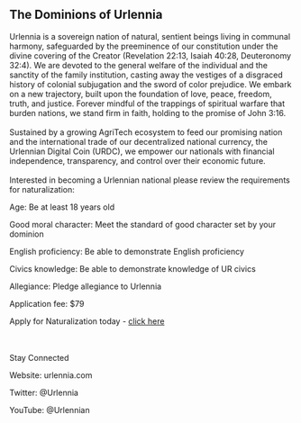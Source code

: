  <h2>The Dominions of Urlennia</h2>

Urlennia is a sovereign nation of natural, sentient beings living in communal harmony, safeguarded by the preeminence of our constitution under the divine covering of the Creator (Revelation 22:13, Isaiah 40:28, Deuteronomy 32:4). We are devoted to the general welfare of the individual and the sanctity of the family institution, casting away the vestiges of a disgraced history of colonial subjugation and the sword of color prejudice. We embark on a new trajectory, built upon the foundation of love, peace, freedom, truth, and justice. Forever mindful of the trappings of spiritual warfare that burden nations, we stand firm in faith, holding to the promise of John 3:16.
<br><br>
Sustained by a growing AgriTech ecosystem to feed our promising nation and the international trade of our decentralized national currency, the Urlennian Digital Coin (URDC), we empower our nationals with financial independence, transparency, and control over their economic future.
<br><br>
Interested in becoming a Urlennian national please review the requirements for naturalization:

Age: Be at least 18 years old  

Good moral character: Meet the standard of good character set by your dominion  

English proficiency: Be able to demonstrate English proficiency  

Civics knowledge: Be able to demonstrate knowledge of UR civics  

Allegiance: Pledge allegiance to Urlennia  

Application fee: $79


Apply for Naturalization today - <a href="https://urlennia.com/application-for-naturalization/">click here</a>



<br><br>
Stay Connected

Website: urlennia.com

Twitter: @Urlennia

YouTube: @Urlennian

